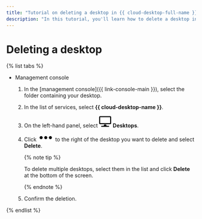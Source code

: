 ```yaml
---
title: "Tutorial on deleting a desktop in {{ cloud-desktop-full-name }}"
description: "In this tutorial, you'll learn how to delete a desktop in {{ cloud-desktop-full-name }}."
---
```


# Deleting a desktop

{% list tabs %}

- Management console

   1. In the [management console]({{ link-console-main }}), select the folder containing your desktop.
   1. In the list of services, select **{{ cloud-desktop-name }}**.
   1. On the left-hand panel, select ![image](../../../_assets/cloud-desktop/desktops.svg) **Desktops**.
   1. Click ![image](../../../_assets/options.svg) to the right of the desktop you want to delete and select **Delete**.

      {% note tip %}

      To delete multiple desktops, select them in the list and click **Delete** at the bottom of the screen.

      {% endnote %}

   1. Confirm the deletion.

{% endlist %}
